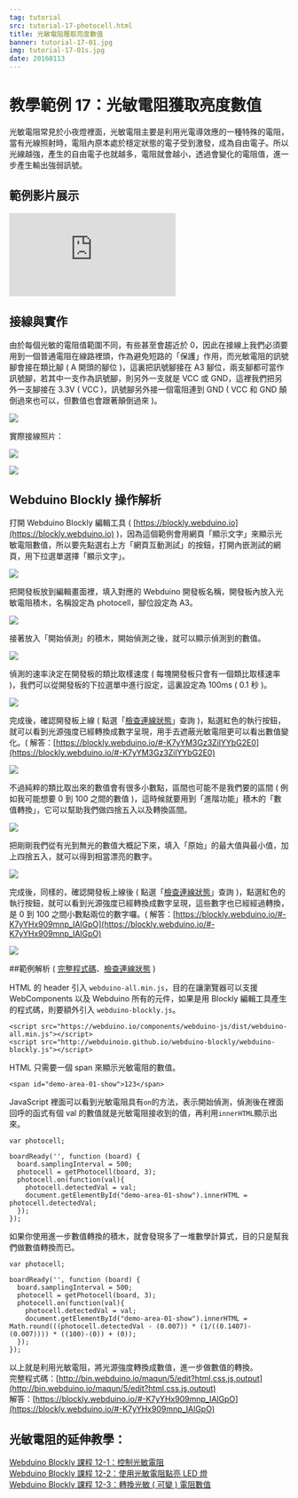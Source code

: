 ```yaml
---
tag: tutorial
src: tutorial-17-photocell.html
title: 光敏電阻獲取亮度數值
banner: tutorial-17-01.jpg
img: tutorial-17-01s.jpg
date: 20160113
---
```


<!-- @@master  = ../../_layout.html-->

<!-- @@block  =  meta-->

<title>教學範例 17：光敏電阻獲取亮度數值 :::: Webduino = Web × Arduino</title>

<meta name="description" content="光敏電阻常見於小夜燈裡面，光敏電阻主要是利用光電導效應的一種特殊的電阻，當有光線照射時，電阻內原本處於穩定狀態的電子受到激發，成為自由電子。所以光線越強，產生的自由電子也就越多，電阻就會越小，透過會變化的電阻值，進一步產生輸出強弱訊號。">

<meta itemprop="description" content="光敏電阻常見於小夜燈裡面，光敏電阻主要是利用光電導效應的一種特殊的電阻，當有光線照射時，電阻內原本處於穩定狀態的電子受到激發，成為自由電子。所以光線越強，產生的自由電子也就越多，電阻就會越小，透過會變化的電阻值，進一步產生輸出強弱訊號。">

<meta property="og:description" content="光敏電阻常見於小夜燈裡面，光敏電阻主要是利用光電導效應的一種特殊的電阻，當有光線照射時，電阻內原本處於穩定狀態的電子受到激發，成為自由電子。所以光線越強，產生的自由電子也就越多，電阻就會越小，透過會變化的電阻值，進一步產生輸出強弱訊號。">

<meta property="og:title" content="教學範例 17：光敏電阻獲取亮度數值" >

<meta property="og:url" content="https://webduino.io/tutorials/tutorial-17-photocell.html">

<meta property="og:image" content="https://webduino.io/img/tutorials/tutorial-17-01s.jpg">

<meta itemprop="image" content="https://webduino.io/img/tutorials/tutorial-17-01s.jpg">

<include src="../_include-tutorials.html"></include>

<!-- @@close-->

<!-- @@block  =  preAndNext-->

<include src="../_include-tutorials-content.html"></include>

<!-- @@close-->

<!-- @@block  =  tutorials-->

# 教學範例 17：光敏電阻獲取亮度數值

光敏電阻常見於小夜燈裡面，光敏電阻主要是利用光電導效應的一種特殊的電阻，當有光線照射時，電阻內原本處於穩定狀態的電子受到激發，成為自由電子。所以光線越強，產生的自由電子也就越多，電阻就會越小，透過會變化的電阻值，進一步產生輸出強弱訊號。

## 範例影片展示

<iframe class="youtube" src="https://www.youtube.com/embed/jSarWRDj7Gk" frameborder="0" allowfullscreen></iframe>

## 接線與實作

由於每個光敏的電阻值範圍不同，有些甚至會趨近於 0，因此在接線上我們必須要用到一個普通電阻在線路裡頭，作為避免短路的「保護」作用，而光敏電阻的訊號腳會接在類比腳 ( A 開頭的腳位 )，這裏把訊號腳接在 A3 腳位，兩支腳都可當作訊號腳，若其中一支作為訊號腳，則另外一支就是 VCC 或 GND，這裡我們把另外一支腳接在 3.3V ( VCC )，訊號腳另外接一個電阻連到 GND ( VCC 和 GND 顛倒過來也可以，但數值也會跟著顛倒過來 )。

![](../img/tutorials/tutorial-17-02.jpg)

實際接線照片：

![](../img/tutorials/tutorial-17-03.jpg)

![](../img/tutorials/tutorial-17-04.jpg)

## Webduino Blockly 操作解析

打開 Webduino Blockly 編輯工具 ( [https://blockly.webduino.io](https://blockly.webduino.io) )，因為這個範例會用網頁「顯示文字」來顯示光敏電阻數值，所以要先點選右上方「網頁互動測試」的按鈕，打開內嵌測試的網頁，用下拉選單選擇「顯示文字」。

![](../img/tutorials/tutorial-17-05.jpg)

把開發板放到編輯畫面裡，填入對應的 Webduino 開發板名稱，開發板內放入光敏電阻積木，名稱設定為 photocell，腳位設定為 A3。

![](../img/tutorials/tutorial-17-06.jpg)

接著放入「開始偵測」的積木，開始偵測之後，就可以顯示偵測到的數值。

![](../img/tutorials/tutorial-17-07.jpg)

偵測的速率決定在開發板的類比取樣速度 ( 每塊開發板只會有一個類比取樣速率 )，我們可以從開發板的下拉選單中進行設定，這裏設定為 100ms ( 0.1 秒 )。

![](../img/tutorials/tutorial-17-08.jpg)

完成後，確認開發板上線 ( 點選「[檢查連線狀態](https://webduino.io/device.html)」查詢 )，點選紅色的執行按鈕，就可以看到光源強度已經轉換成數字呈現，用手去遮蔽光敏電阻更可以看出數值變化。( 解答：[https://blockly.webduino.io/#-K7yYM3Gz3ZilYYbG2E0](https://blockly.webduino.io/#-K7yYM3Gz3ZilYYbG2E0)

![](../img/tutorials/tutorial-17-09.jpg)

不過純粹的類比取出來的數值會有很多小數點，區間也可能不是我們要的區間 ( 例如我可能想要 0 到 100 之間的數值 )，這時候就要用到「進階功能」積木的「數值轉換」，它可以幫助我們做四捨五入以及轉換區間。

![](../img/tutorials/tutorial-17-10.jpg)

把剛剛我們從有光到無光的數值大概記下來，填入「原始」的最大值與最小值，加上四捨五入，就可以得到相當漂亮的數字。

![](../img/tutorials/tutorial-17-11.jpg)

完成後，同樣的，確認開發板上線後 ( 點選「[檢查連線狀態](https://webduino.io/device.html)」查詢 )，點選紅色的執行按鈕，就可以看到光源強度已經轉換成數字呈現，這些數字也已經經過轉換，是 0 到 100 之間小數點兩位的數字囉。( 解答：[https://blockly.webduino.io/#-K7yYHx909mnp_IAlGpO](https://blockly.webduino.io/#-K7yYHx909mnp_IAlGpO)

![](../img/tutorials/tutorial-17-12.jpg)


##範例解析 ( [完整程式碼](http://bin.webduino.io/maqun/5/edit?html,css,js,output)、[檢查連線狀態](https://webduino.io/device.html) )

HTML 的 header 引入 `webduino-all.min.js`，目的在讓瀏覽器可以支援 WebComponents 以及 Webduino 所有的元件，如果是用 Blockly 編輯工具產生的程式碼，則要額外引入 `webduino-blockly.js`。

	<script src="https://webduino.io/components/webduino-js/dist/webduino-all.min.js"></script>
	<script src="http://webduinoio.github.io/webduino-blockly/webduino-blockly.js"></script>

HTML 只需要一個 span 來顯示光敏電阻的數值。

	<span id="demo-area-01-show">123</span>

JavaScript 裡面可以看到光敏電阻具有`on`的方法，表示開始偵測，偵測後在裡面回呼的函式有個 val 的數值就是光敏電阻接收到的值，再利用`innerHTML`顯示出來。

	var photocell;

	boardReady('', function (board) {
	  board.samplingInterval = 500;
	  photocell = getPhotocell(board, 3);
	  photocell.on(function(val){
	    photocell.detectedVal = val;
	    document.getElementById("demo-area-01-show").innerHTML = photocell.detectedVal;
	  });
	});

如果你使用進一步數值轉換的積木，就會發現多了一堆數學計算式，目的只是幫我們做數值轉換而已。

	var photocell;

	boardReady('', function (board) {
	  board.samplingInterval = 500;
	  photocell = getPhotocell(board, 3);
	  photocell.on(function(val){
	    photocell.detectedVal = val;
	    document.getElementById("demo-area-01-show").innerHTML = Math.round(((photocell.detectedVal - (0.007)) * (1/((0.1407)-(0.007)))) * ((100)-(0)) + (0));
	  });
	});

以上就是利用光敏電阻，將光源強度轉換成數值，進一步做數值的轉換。   
完整程式碼：[http://bin.webduino.io/maqun/5/edit?html,css,js,output](http://bin.webduino.io/maqun/5/edit?html,css,js,output)  
解答：[https://blockly.webduino.io/#-K7yYHx909mnp_IAlGpO](https://blockly.webduino.io/#-K7yYHx909mnp_IAlGpO)

## 光敏電阻的延伸教學：

[Webduino Blockly 課程 12-1：控制光敏電阻](https://blockly.webduino.io/?lang=zh-hant&page=tutorials/photocell-1#-K0oVQzwFXfXTj5xmlrU)  
[Webduino Blockly 課程 12-2：使用光敏電阻點亮 LED 燈](https://blockly.webduino.io/?lang=zh-hant&page=tutorials/photocell-2#-K0objWF2mEVwsHYux8W)  
[Webduino Blockly 課程 12-3：轉換光敏 ( 可變 ) 電阻數值](https://blockly.webduino.io/?lang=zh-hant&page=tutorials/photocell-3#-K2kvxmwFHNiGl0P-_7S)  


<!-- @@close-->
